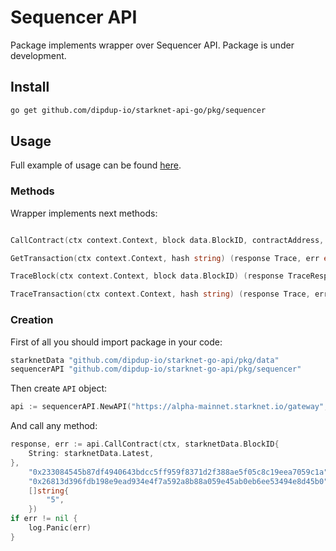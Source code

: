 # Sequencer API

Package implements wrapper over Sequencer API. Package is under development.

## Install

```bash
go get github.com/dipdup-io/starknet-api-go/pkg/sequencer
```

## Usage

Full example of usage can be found [here](/example/sequencer/main.go).


### Methods

Wrapper implements next methods:

```go

CallContract(ctx context.Context, block data.BlockID, contractAddress, entrypointSelector string, calldata []string) (response Response[[]string], err error)

GetTransaction(ctx context.Context, hash string) (response Trace, err error) 

TraceBlock(ctx context.Context, block data.BlockID) (response TraceResponse, err error)

TraceTransaction(ctx context.Context, hash string) (response Trace, err error)
```

### Creation

First of all you should import package in your code:

```go
starknetData "github.com/dipdup-io/starknet-go-api/pkg/data"
sequencerAPI "github.com/dipdup-io/starknet-go-api/pkg/sequencer"
```

Then create `API` object:

```go
api := sequencerAPI.NewAPI("https://alpha-mainnet.starknet.io/gateway", "https://alpha-mainnet.starknet.io/feeder_gateway")
```

And call any method:

```go
response, err := api.CallContract(ctx, starknetData.BlockID{
    String: starknetData.Latest,
},
    "0x233084545b87df4940643bdcc5ff959f8371d2f388ae5f05c8c19eea7059c1a",
    "0x26813d396fdb198e9ead934e4f7a592a8b88a059e45ab0eb6ee53494e8d45b0",
    []string{
        "5",
    })
if err != nil {
    log.Panic(err)
}
```
